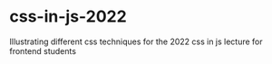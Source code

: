 # css-in-js-2022
Illustrating different css techniques for the 2022 css in js lecture for frontend students
